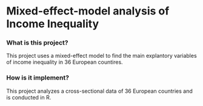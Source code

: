 # Mixed-effect-model analysis of Income Inequality

### What is this project?
This project uses a mixed-effect model to find the main explantory variables of income inequality in 36 European countires.

### How is it implement?
This project analyzes a cross-sectional data of 36 European countries and is conducted in R. 
